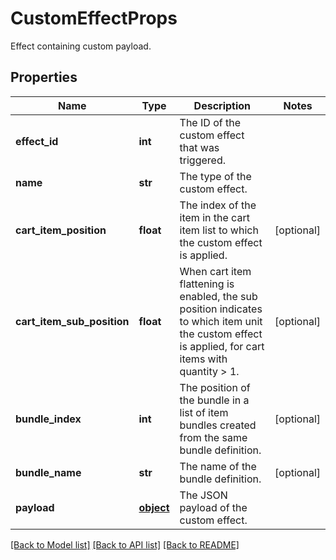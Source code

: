 # CustomEffectProps

Effect containing custom payload.
## Properties
Name | Type | Description | Notes
------------ | ------------- | ------------- | -------------
**effect_id** | **int** | The ID of the custom effect that was triggered. | 
**name** | **str** | The type of the custom effect. | 
**cart_item_position** | **float** | The index of the item in the cart item list to which the custom effect is applied. | [optional] 
**cart_item_sub_position** | **float** | When cart item flattening is enabled, the sub position indicates to which item unit the custom effect is applied, for cart items with quantity &gt; 1.  | [optional] 
**bundle_index** | **int** | The position of the bundle in a list of item bundles created from the same bundle definition. | [optional] 
**bundle_name** | **str** | The name of the bundle definition. | [optional] 
**payload** | [**object**](.md) | The JSON payload of the custom effect. | 

[[Back to Model list]](../README.md#documentation-for-models) [[Back to API list]](../README.md#documentation-for-api-endpoints) [[Back to README]](../README.md)


